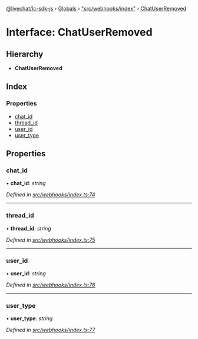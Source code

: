 [@livechat/lc-sdk-js](../README.md) › [Globals](../globals.md) › ["src/webhooks/index"](../modules/_src_webhooks_index_.md) › [ChatUserRemoved](_src_webhooks_index_.chatuserremoved.md)

# Interface: ChatUserRemoved

## Hierarchy

* **ChatUserRemoved**

## Index

### Properties

* [chat_id](_src_webhooks_index_.chatuserremoved.md#chat_id)
* [thread_id](_src_webhooks_index_.chatuserremoved.md#thread_id)
* [user_id](_src_webhooks_index_.chatuserremoved.md#user_id)
* [user_type](_src_webhooks_index_.chatuserremoved.md#user_type)

## Properties

###  chat_id

• **chat_id**: *string*

*Defined in [src/webhooks/index.ts:74](https://github.com/livechat/lc-sdk-js/blob/adb7bb1/src/webhooks/index.ts#L74)*

___

###  thread_id

• **thread_id**: *string*

*Defined in [src/webhooks/index.ts:75](https://github.com/livechat/lc-sdk-js/blob/adb7bb1/src/webhooks/index.ts#L75)*

___

###  user_id

• **user_id**: *string*

*Defined in [src/webhooks/index.ts:76](https://github.com/livechat/lc-sdk-js/blob/adb7bb1/src/webhooks/index.ts#L76)*

___

###  user_type

• **user_type**: *string*

*Defined in [src/webhooks/index.ts:77](https://github.com/livechat/lc-sdk-js/blob/adb7bb1/src/webhooks/index.ts#L77)*
